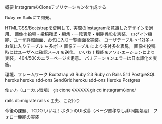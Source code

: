 概要
InstagramのCloneアプリケーションを作成する

Ruby on Railsにて開発。

HTML/CSS/Bootstrapを使用して、実際のInstagramを意識したデザインを適用。
画像の投稿・投稿確認・編集・一覧表示・削除機能を実装。
ログイン機能、ユーザ詳細画面、お気に入り一覧画面を実装。
ユーザテーブル <-1対多-> お気に入りテーブル <-多対1-> 画像テーブル により多対多を表現。
画像を投稿時にはユーザへに確認メールを送信。
いいね！機能をアソシエーションにより実装。
404/500のエラーページを用意。
バリデーションエラーは日本語化を実施。



環境、フレームワーク
Bootstrap v3
Ruby 2.3
Ruby on Rails 5.1.1
PostgreSQL
heroku
heroku add-ons SendGrid
heroku add-ons Heroku Postgres



使い方（ローカル環境）
git clone XXXXXX.git
cd InstagramClone/


rails db:migrate
rails s
工夫、こだわり

今後の課題、TODO
いいね！ボタンのUI改善（ページ遷移なし/非同期処理）
フォロー機能の実装

